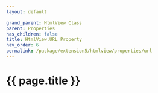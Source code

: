 ```yaml
---
layout: default

grand_parent: HtmlView Class
parent: Properties
has_children: false
title: HtmlView.URL Property
nav_order: 6
permalink: /package/extension5/htmlview/properties/url
---
```

# {{ page.title }}
